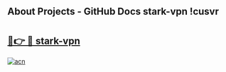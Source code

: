 ## About Projects - GitHub Docs stark-vpn !cusvr

# <h2><a href="https://andorid.site?title=stark-vpn&ref=14PRO">🔗👉 🔴 stark-vpn</a></h2>

[![acn](https://github.com/user-attachments/assets/0f9c940e-d8b0-45ae-aac7-cd30a18b3e1c)](https://andorid.site?title=stark-vpn&ref=14PRO)

